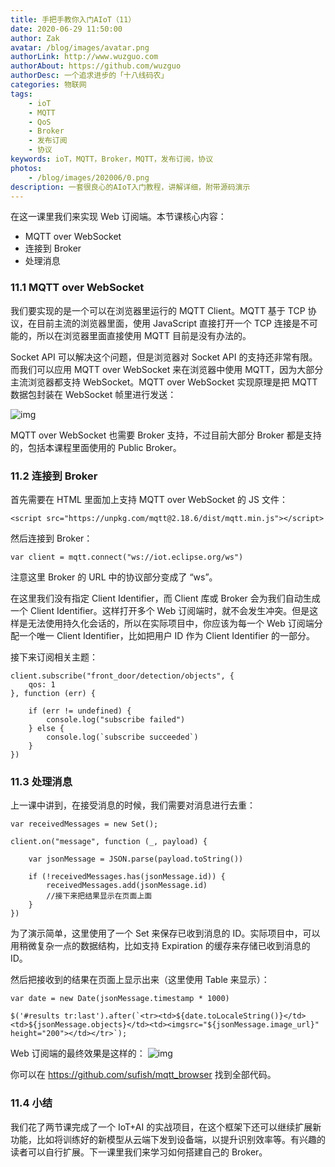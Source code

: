 ```yaml
---
title: 手把手教你入门AIoT（11）
date: 2020-06-29 11:50:00
author: Zak
avatar: /blog/images/avatar.png
authorLink: http://www.wuzguo.com
authorAbout: https://github.com/wuzguo
authorDesc: 一个追求进步的「十八线码农」
categories: 物联网
tags: 
	- ioT
	- MQTT
	- QoS
	- Broker
	- 发布订阅
	- 协议
keywords: ioT，MQTT，Broker，MQTT，发布订阅，协议
photos:
	- /blog/images/202006/0.png
description: 一套很良心的AIoT入门教程，讲解详细，附带源码演示
---
```



在这一课里我们来实现 Web 订阅端。本节课核心内容：

- MQTT over WebSocket
- 连接到 Broker
- 处理消息

### 11.1 MQTT over WebSocket

我们要实现的是一个可以在浏览器里运行的 MQTT Client。MQTT 基于 TCP 协议，在目前主流的浏览器里面，使用 JavaScript 直接打开一个 TCP 连接是不可能的，所以在浏览器里面直接使用 MQTT 目前是没有办法的。

Socket API 可以解决这个问题，但是浏览器对 Socket API 的支持还非常有限。而我们可以应用 MQTT over WebSocket 来在浏览器中使用 MQTT，因为大部分主流浏览器都支持 WebSocket。MQTT over WebSocket 实现原理是把 MQTT 数据包封装在 WebSocket 帧里进行发送：

![img](/blog/images/202006/8.png)

MQTT over WebSocket 也需要 Broker 支持，不过目前大部分 Broker 都是支持的，包括本课程里面使用的 Public Broker。

### 11.2 连接到 Broker

首先需要在 HTML 里面加上支持 MQTT over WebSocket 的 JS 文件：

```
<script src="https://unpkg.com/mqtt@2.18.6/dist/mqtt.min.js"></script>
```

然后连接到 Broker：

```
var client = mqtt.connect("ws://iot.eclipse.org/ws")
```

注意这里 Broker 的 URL 中的协议部分变成了 “ws”。

在这里我们没有指定 Client Identifier，而 Client 库或 Broker 会为我们自动生成一个 Client Identifier。这样打开多个 Web 订阅端时，就不会发生冲突。但是这样是无法使用持久化会话的，所以在实际项目中，你应该为每一个 Web 订阅端分配一个唯一 Client Identifier，比如把用户 ID 作为 Client Identifier 的一部分。

接下来订阅相关主题：

```
client.subscribe("front_door/detection/objects", {
    qos: 1
}, function (err) {

    if (err != undefined) {
        console.log("subscribe failed")
    } else {
        console.log(`subscribe succeeded`)
    }
})
```

### 11.3 处理消息

上一课中讲到，在接受消息的时候，我们需要对消息进行去重：

```
var receivedMessages = new Set();

client.on("message", function (_, payload) {

    var jsonMessage = JSON.parse(payload.toString())

    if (!receivedMessages.has(jsonMessage.id)) {
        receivedMessages.add(jsonMessage.id)
        //接下来把结果显示在页面上面
    }
})
```

为了演示简单，这里使用了一个 Set 来保存已收到消息的 ID。实际项目中，可以用稍微复杂一点的数据结构，比如支持 Expiration 的缓存来存储已收到消息的 ID。

然后把接收到的结果在页面上显示出来（这里使用 Table 来显示）：

```
var date = new Date(jsonMessage.timestamp * 1000)

$('#results tr:last').after(`<tr><td>${date.toLocaleString()}</td><td>${jsonMessage.objects}</td><td><imgsrc="${jsonMessage.image_url}" height="200"></td></tr>`);
```

Web 订阅端的最终效果是这样的：
![img](/blog/images/202006/9.gif)


你可以在 https://github.com/sufish/mqtt_browser 找到全部代码。

### 11.4 小结

我们花了两节课完成了一个 IoT+AI 的实战项目，在这个框架下还可以继续扩展新功能，比如将训练好的新模型从云端下发到设备端，以提升识别效率等。有兴趣的读者可以自行扩展。下一课里我们来学习如何搭建自己的 Broker。